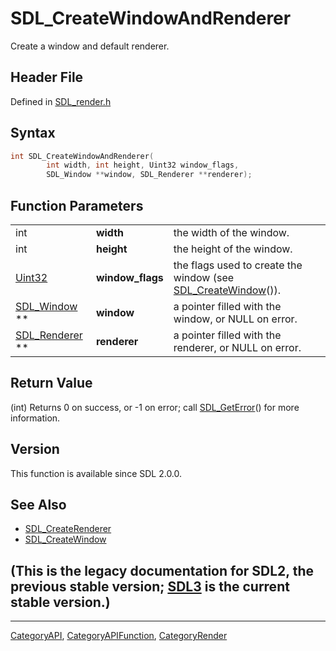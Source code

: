 # SDL_CreateWindowAndRenderer

Create a window and default renderer.

## Header File

Defined in [SDL_render.h](https://github.com/libsdl-org/SDL/blob/SDL2/include/SDL_render.h)

## Syntax

```c
int SDL_CreateWindowAndRenderer(
        int width, int height, Uint32 window_flags,
        SDL_Window **window, SDL_Renderer **renderer);
```

## Function Parameters

|                                 |                  |                                                                                   |
| ------------------------------- | ---------------- | --------------------------------------------------------------------------------- |
| int                             | **width**        | the width of the window.                                                          |
| int                             | **height**       | the height of the window.                                                         |
| [Uint32](Uint32)                | **window_flags** | the flags used to create the window (see [SDL_CreateWindow](SDL_CreateWindow)()). |
| [SDL_Window](SDL_Window) **     | **window**       | a pointer filled with the window, or NULL on error.                               |
| [SDL_Renderer](SDL_Renderer) ** | **renderer**     | a pointer filled with the renderer, or NULL on error.                             |

## Return Value

(int) Returns 0 on success, or -1 on error; call
[SDL_GetError](SDL_GetError)() for more information.

## Version

This function is available since SDL 2.0.0.

## See Also

- [SDL_CreateRenderer](SDL_CreateRenderer)
- [SDL_CreateWindow](SDL_CreateWindow)


## (This is the legacy documentation for SDL2, the previous stable version; [SDL3](https://wiki.libsdl.org/SDL3/) is the current stable version.)



----
[CategoryAPI](CategoryAPI), [CategoryAPIFunction](CategoryAPIFunction), [CategoryRender](CategoryRender)

